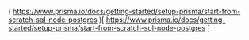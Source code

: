 
(
https://www.prisma.io/docs/getting-started/setup-prisma/start-from-scratch-sql-node-postgres
)[
https://www.prisma.io/docs/getting-started/setup-prisma/start-from-scratch-sql-node-postgres
]



